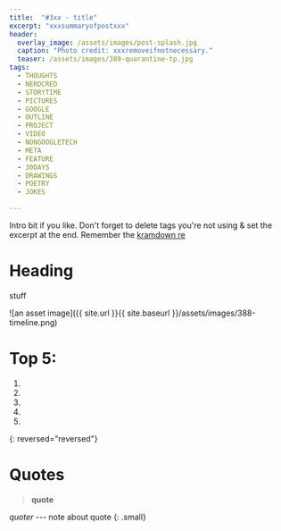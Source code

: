 ```yaml
---
title:  "#3xx - title"
excerpt: "xxxsummaryofpostxxx"
header:
  overlay_image: /assets/images/post-splash.jpg
  caption: "Photo credit: xxxremoveifnotnecessary."
  teaser: /assets/images/389-quarantine-tp.jpg
tags:
  - THOUGHTS
  - NERDCRED
  - STORYTIME
  - PICTURES
  - GOOGLE
  - OUTLINE
  - PROJECT
  - VIDEO
  - NONGOOGLETECH
  - META
  - FEATURE
  - 30DAYS
  - DRAWINGS
  - POETRY
  - JOKES

---
```


Intro bit if you like. Don't forget to delete tags you're not using & set the excerpt at the end. Remember the [kramdown re](kramdown-ref.md)

# Heading

stuff

![an asset image]({{ site.url }}{{ site.baseurl }}/assets/images/388-timeline.png)

# Top 5: 

1. 
2. 
3. 
4. 
5. 
{: reversed="reversed"}

# Quotes
> **quote**  

<cite>quoter</cite> --- note about quote
{: .small}